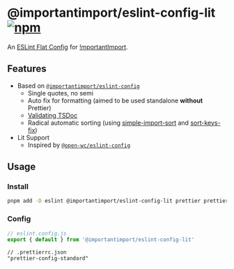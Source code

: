 # @importantimport/eslint-config-lit [![npm](https://img.shields.io/npm/v/@importantimport/eslint-config-lit)](https://npmjs.com/package/@importantimport/eslint-config-lit)

An [ESLint Flat Config](https://eslint.org/docs/latest/use/configure/configuration-files-new) for [!mportantImport](https://github.com/importantimport).

## Features

- Based on [`@importantimport/eslint-config`](../eslint-config/)
  - Single quotes, no semi
  - Auto fix for formatting (aimed to be used standalone **without** Prettier)
  - [Validating TSDoc](https://github.com/microsoft/tsdoc/tree/main/eslint-plugin)
  - Radical automatic sorting (using [simple-import-sort](https://github.com/lydell/eslint-plugin-simple-import-sort) and [sort-keys-fix](https://github.com/leo-buneev/eslint-plugin-sort-keys-fix))
- Lit Support
  - Inspired by [`@open-wc/eslint-config`](https://www.npmjs.com/package/@open-wc/eslint-config)

## Usage

### Install

```bash
pnpm add -D eslint @importantimport/eslint-config-lit prettier prettier-config-standard
```

### Config

```js
// eslint.config.js
export { default } from '@importantimport/eslint-config-lit'
```

```jsonc
// .prettierrc.json
"prettier-config-standard"
```
